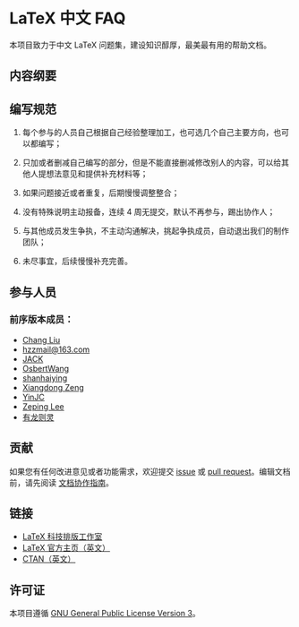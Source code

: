 # LaTeX 中文 FAQ

本项目致力于中文 LaTeX 问题集，建设知识醇厚，最美最有用的帮助文档。

## 内容纲要

















## 编写规范


1. 每个参与的人员自己根据自己经验整理加工，也可选几个自己主要方向，也可以都编写；

1. 只加或者删减自己编写的部分，但是不能直接删减修改别人的内容，可以给其他人提想法意见和提供补充材料等；

1. 如果问题接近或者重复，后期慢慢调整整合；

1. 没有特殊说明主动报备，连续 4 周无提交，默认不再参与，踢出协作人；

1. 与其他成员发生争执，不主动沟通解决，挑起争执成员，自动退出我们的制作团队；

1. 未尽事宜，后续慢慢补充完善。







## 参与人员






### 前序版本成员：

- [Chang Liu](https://github.com/FSSlc)
- [hzzmail@163.com](https://github.com/hushidong)
- [JACK](https://github.com/jack9603301)
- [OsbertWang](https://github.com/OsbertWang)
- [shanhaiying](https://github.com/shanhaiying)
- [Xiangdong Zeng](https://github.com/Stone-Zeng)
- [YinJC](https://github.com/YinJC)
- [Zeping Lee](https://github.com/zepinglee)
- [有龙则灵](https://github.com/htharoldht)


## 贡献

如果您有任何改进意见或者功能需求，欢迎提交 [issue](https://github.com/latexstudio/LaTeXFAQ-cn/issues) 或 [pull request](https://github.com/latexstudio/LaTeXFAQ-cn/pulls)。编辑文档前，请先阅读 [文档协作指南](CONTRIBUTING.md)。

## 链接

- [LaTeX 科技排版工作室](http://www.latexstudio.net/)
- [LaTeX 官方主页（英文）](https://www.latex-project.org/)
- [CTAN（英文）](https://ctan.org/)

## 许可证

本项目遵循 [GNU General Public License Version 3](LICENSE)。
